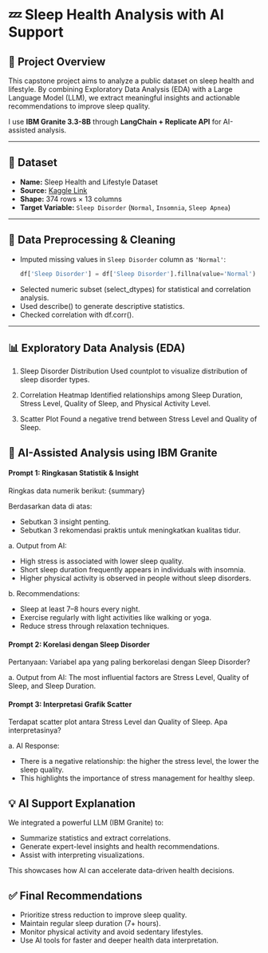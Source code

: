 # 💤 Sleep Health Analysis with AI Support

## 📌 Project Overview

This capstone project aims to analyze a public dataset on sleep health and lifestyle. By combining Exploratory Data Analysis (EDA) with a Large Language Model (LLM), we extract meaningful insights and actionable recommendations to improve sleep quality.

I use **IBM Granite 3.3-8B** through **LangChain + Replicate API** for AI-assisted analysis.

---

## 📂 Dataset

- **Name:** Sleep Health and Lifestyle Dataset  
- **Source:** [Kaggle Link](https://www.kaggle.com/datasets/uom190346a/sleep-health-and-lifestyle-dataset)  
- **Shape:** 374 rows × 13 columns  
- **Target Variable:** `Sleep Disorder` (`Normal`, `Insomnia`, `Sleep Apnea`)  

---

## 🧼 Data Preprocessing & Cleaning

- Imputed missing values in `Sleep Disorder` column as `'Normal'`:
  ```python
  df['Sleep Disorder'] = df['Sleep Disorder'].fillna(value='Normal')
- Selected numeric subset (select_dtypes) for statistical and correlation analysis.
- Used describe() to generate descriptive statistics.
- Checked correlation with df.corr().

--- 

## 📊 Exploratory Data Analysis (EDA)

1. Sleep Disorder Distribution
Used countplot to visualize distribution of sleep disorder types.

2. Correlation Heatmap
Identified relationships among Sleep Duration, Stress Level, Quality of Sleep, and Physical Activity Level.

3. Scatter Plot
Found a negative trend between Stress Level and Quality of Sleep.

## 🤖 AI-Assisted Analysis using IBM Granite

#### Prompt 1: Ringkasan Statistik & Insight

Ringkas data numerik berikut:
{summary}

Berdasarkan data di atas:
- Sebutkan 3 insight penting.
- Sebutkan 3 rekomendasi praktis untuk meningkatkan kualitas tidur.

a. Output from AI:
- High stress is associated with lower sleep quality.
- Short sleep duration frequently appears in individuals with insomnia.
- Higher physical activity is observed in people without sleep disorders.

b. Recommendations:
- Sleep at least 7–8 hours every night.
- Exercise regularly with light activities like walking or yoga.
- Reduce stress through relaxation techniques.

#### Prompt 2: Korelasi dengan Sleep Disorder

Pertanyaan:
Variabel apa yang paling berkorelasi dengan Sleep Disorder?

a. Output from AI:
The most influential factors are Stress Level, Quality of Sleep, and Sleep Duration.

#### Prompt 3: Interpretasi Grafik Scatter

Terdapat scatter plot antara Stress Level dan Quality of Sleep.
Apa interpretasinya?

a. AI Response:
- There is a negative relationship: the higher the stress level, the lower the sleep quality.
- This highlights the importance of stress management for healthy sleep.

## 💡 AI Support Explanation
We integrated a powerful LLM (IBM Granite) to:
- Summarize statistics and extract correlations.
- Generate expert-level insights and health recommendations.
- Assist with interpreting visualizations.

This showcases how AI can accelerate data-driven health decisions.

## ✅ Final Recommendations
- Prioritize stress reduction to improve sleep quality.
- Maintain regular sleep duration (7+ hours).
- Monitor physical activity and avoid sedentary lifestyles.
- Use AI tools for faster and deeper health data interpretation.
